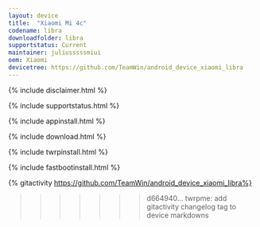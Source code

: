 ```yaml
---
layout: device
title:  "Xiaomi Mi 4c"
codename: libra
downloadfolder: libra
supportstatus: Current
maintainer: juliusssssmiui
oem: Xiaomi
devicetree: https://github.com/TeamWin/android_device_xiaomi_libra
---
```


{% include disclaimer.html %}

{% include supportstatus.html %}

{% include appinstall.html %}

{% include download.html %}

{% include twrpinstall.html %}

{% include fastbootinstall.html %}

{% gitactivity  https://github.com/TeamWin/android_device_xiaomi_libra%}
>>>>>>> d664940... twrpme: add gitactivity changelog tag to device markdowns
